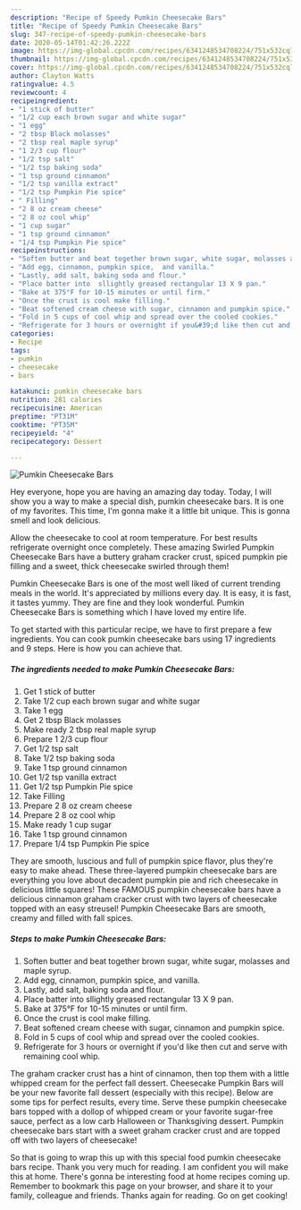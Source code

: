 ```yaml
---
description: "Recipe of Speedy Pumkin Cheesecake Bars"
title: "Recipe of Speedy Pumkin Cheesecake Bars"
slug: 347-recipe-of-speedy-pumkin-cheesecake-bars
date: 2020-05-14T01:42:26.222Z
image: https://img-global.cpcdn.com/recipes/6341248534708224/751x532cq70/pumkin-cheesecake-bars-recipe-main-photo.jpg
thumbnail: https://img-global.cpcdn.com/recipes/6341248534708224/751x532cq70/pumkin-cheesecake-bars-recipe-main-photo.jpg
cover: https://img-global.cpcdn.com/recipes/6341248534708224/751x532cq70/pumkin-cheesecake-bars-recipe-main-photo.jpg
author: Clayton Watts
ratingvalue: 4.5
reviewcount: 4
recipeingredient:
- "1 stick of butter"
- "1/2 cup each brown sugar and white sugar"
- "1 egg"
- "2 tbsp Black molasses"
- "2 tbsp real maple syrup"
- "1 2/3 cup flour"
- "1/2 tsp salt"
- "1/2 tsp baking soda"
- "1 tsp ground cinnamon"
- "1/2 tsp vanilla extract"
- "1/2 tsp Pumpkin Pie spice"
- " Filling"
- "2 8 oz cream cheese"
- "2 8 oz cool whip"
- "1 cup sugar"
- "1 tsp ground cinnamon"
- "1/4 tsp Pumpkin Pie spice"
recipeinstructions:
- "Soften butter and beat together brown sugar, white sugar, molasses and maple syrup."
- "Add egg, cinnamon, pumpkin spice,  and vanilla."
- "Lastly, add salt, baking soda and flour."
- "Place batter into  sllightly greased rectangular 13 X 9 pan."
- "Bake at 375°F for 10-15 minutes or until firm."
- "Once the crust is cool make filling."
- "Beat softened cream cheese with sugar, cinnamon and pumpkin spice."
- "Fold in 5 cups of cool whip and spread over the cooled cookies."
- "Refrigerate for 3 hours or overnight if you&#39;d like then cut and serve with remaining cool whip."
categories:
- Recipe
tags:
- pumkin
- cheesecake
- bars

katakunci: pumkin cheesecake bars 
nutrition: 281 calories
recipecuisine: American
preptime: "PT31M"
cooktime: "PT35M"
recipeyield: "4"
recipecategory: Dessert

---
```



![Pumkin Cheesecake Bars](https://img-global.cpcdn.com/recipes/6341248534708224/751x532cq70/pumkin-cheesecake-bars-recipe-main-photo.jpg)

Hey everyone, hope you are having an amazing day today. Today, I will show you a way to make a special dish, pumkin cheesecake bars. It is one of my favorites. This time, I'm gonna make it a little bit unique. This is gonna smell and look delicious.

Allow the cheesecake to cool at room temperature. For best results refrigerate overnight once completely. These amazing Swirled Pumpkin Cheesecake Bars have a buttery graham cracker crust, spiced pumpkin pie filling and a sweet, thick cheesecake swirled through them!

Pumkin Cheesecake Bars is one of the most well liked of current trending meals in the world. It's appreciated by millions every day. It is easy, it is fast, it tastes yummy. They are fine and they look wonderful. Pumkin Cheesecake Bars is something which I have loved my entire life.


To get started with this particular recipe, we have to first prepare a few ingredients. You can cook pumkin cheesecake bars using 17 ingredients and 9 steps. Here is how you can achieve that.

<!--inarticleads1-->

##### The ingredients needed to make Pumkin Cheesecake Bars:

1. Get 1 stick of butter
1. Take 1/2 cup each brown sugar and white sugar
1. Take 1 egg
1. Get 2 tbsp Black molasses
1. Make ready 2 tbsp real maple syrup
1. Prepare 1 2/3 cup flour
1. Get 1/2 tsp salt
1. Take 1/2 tsp baking soda
1. Take 1 tsp ground cinnamon
1. Get 1/2 tsp vanilla extract
1. Get 1/2 tsp Pumpkin Pie spice
1. Take  Filling
1. Prepare 2 8 oz cream cheese
1. Prepare 2 8 oz cool whip
1. Make ready 1 cup sugar
1. Take 1 tsp ground cinnamon
1. Prepare 1/4 tsp Pumpkin Pie spice


They are smooth, luscious and full of pumpkin spice flavor, plus they&#39;re easy to make ahead. These three-layered pumpkin cheesecake bars are everything you love about decadent pumpkin pie and rich cheesecake in delicious little squares! These FAMOUS pumpkin cheesecake bars have a delicious cinnamon graham cracker crust with two layers of cheesecake topped with an easy streusel! Pumpkin Cheesecake Bars are smooth, creamy and filled with fall spices. 

<!--inarticleads2-->

##### Steps to make Pumkin Cheesecake Bars:

1. Soften butter and beat together brown sugar, white sugar, molasses and maple syrup.
1. Add egg, cinnamon, pumpkin spice,  and vanilla.
1. Lastly, add salt, baking soda and flour.
1. Place batter into  sllightly greased rectangular 13 X 9 pan.
1. Bake at 375°F for 10-15 minutes or until firm.
1. Once the crust is cool make filling.
1. Beat softened cream cheese with sugar, cinnamon and pumpkin spice.
1. Fold in 5 cups of cool whip and spread over the cooled cookies.
1. Refrigerate for 3 hours or overnight if you&#39;d like then cut and serve with remaining cool whip.


The graham cracker crust has a hint of cinnamon, then top them with a little whipped cream for the perfect fall dessert. Cheesecake Pumpkin Bars will be your new favorite fall dessert (especially with this recipe). Below are some tips for perfect results, every time. Serve these pumpkin cheesecake bars topped with a dollop of whipped cream or your favorite sugar-free sauce, perfect as a low carb Halloween or Thanksgiving dessert. Pumpkin cheesecake bars start with a sweet graham cracker crust and are topped off with two layers of cheesecake! 

So that is going to wrap this up with this special food pumkin cheesecake bars recipe. Thank you very much for reading. I am confident you will make this at home. There's gonna be interesting food at home recipes coming up. Remember to bookmark this page on your browser, and share it to your family, colleague and friends. Thanks again for reading. Go on get cooking!
